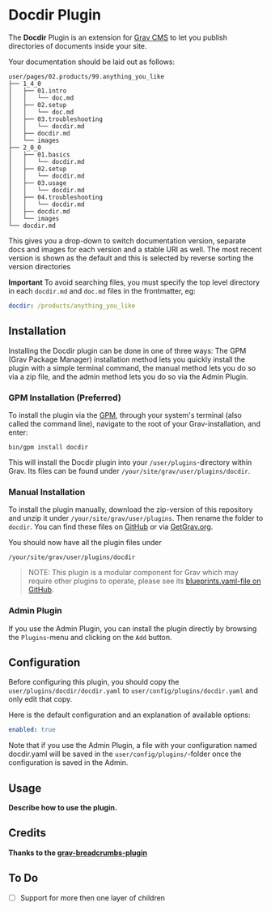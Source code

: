 # Docdir Plugin

The **Docdir** Plugin is an extension for 
[Grav CMS](http://github.com/getgrav/grav) to let you publish directories of 
documents inside your site.

Your documentation should be laid out as follows:

```
user/pages/02.products/99.anything_you_like
├── 1_4_0
│   ├── 01.intro
│   │   └── doc.md
│   ├── 02.setup
│   │   └── doc.md
│   ├── 03.troubleshooting
│   │   └── docdir.md
│   ├── docdir.md
│   └── images
├── 2_0_0
│   ├── 01.basics
│   │   └── docdir.md
│   ├── 02.setup
│   │   └── docdir.md
│   ├── 03.usage
│   │   └── docdir.md
│   ├── 04.troubleshooting
│   │   └── docdir.md
│   ├── docdir.md
│   └── images
└── docdir.md

```

This gives you a drop-down to switch documentation version, separate docs and 
images for each version and a stable URI as well. The most recent version is
shown as the default and this is selected by reverse sorting the version
directories

**Important**
To avoid searching files, you must specify the top level directory in each 
`docdir.md` and `doc.md` files in the frontmatter, eg:

```yaml
docdir: /products/anything_you_like
``` 

## Installation

Installing the Docdir plugin can be done in one of three ways: The GPM (Grav Package Manager) installation method lets you quickly install the plugin with a simple terminal command, the manual method lets you do so via a zip file, and the admin method lets you do so via the Admin Plugin.

### GPM Installation (Preferred)

To install the plugin via the [GPM](http://learn.getgrav.org/advanced/grav-gpm), through your system's terminal (also called the command line), navigate to the root of your Grav-installation, and enter:

    bin/gpm install docdir

This will install the Docdir plugin into your `/user/plugins`-directory within Grav. Its files can be found under `/your/site/grav/user/plugins/docdir`.

### Manual Installation

To install the plugin manually, download the zip-version of this repository and unzip it under `/your/site/grav/user/plugins`. Then rename the folder to `docdir`. You can find these files on [GitHub](https://github.com/geoff-williams/grav-plugin-docdir) or via [GetGrav.org](http://getgrav.org/downloads/plugins#extras).

You should now have all the plugin files under

    /your/site/grav/user/plugins/docdir
	
> NOTE: This plugin is a modular component for Grav which may require other plugins to operate, please see its [blueprints.yaml-file on GitHub](https://github.com/geoff-williams/grav-plugin-docdir/blob/master/blueprints.yaml).

### Admin Plugin

If you use the Admin Plugin, you can install the plugin directly by browsing the `Plugins`-menu and clicking on the `Add` button.

## Configuration

Before configuring this plugin, you should copy the `user/plugins/docdir/docdir.yaml` to `user/config/plugins/docdir.yaml` and only edit that copy.

Here is the default configuration and an explanation of available options:

```yaml
enabled: true
```

Note that if you use the Admin Plugin, a file with your configuration named docdir.yaml will be saved in the `user/config/plugins/`-folder once the configuration is saved in the Admin.

## Usage

**Describe how to use the plugin.**

## Credits

**Thanks to the [grav-breadcrumbs-plugin](https://github.com/getgrav/grav-plugin-breadcrumbs)**

## To Do

- [ ] Support for more then one layer of children

